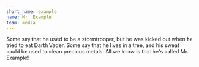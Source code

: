 ```yaml
---
short_name: example
name: Mr. Example
team: media
---
```

Some say that he used to be a stormtrooper, but he was kicked out when he tried to eat Darth Vader. Some say that he lives in a tree, and his sweat could be used to clean precious metals. All we know is that he's called Mr. Example! 